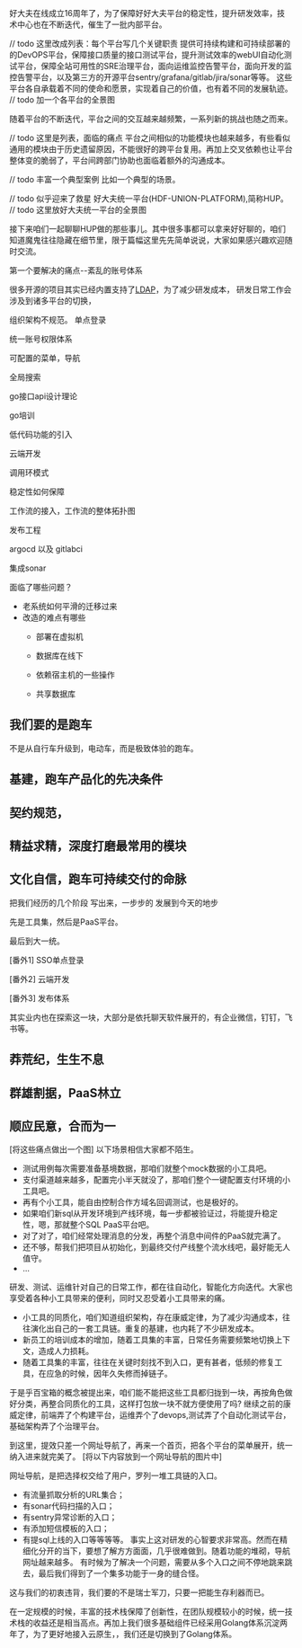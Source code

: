 

好大夫在线成立16周年了，为了保障好好大夫平台的稳定性，提升研发效率，技术中心也在不断迭代，催生了一批内部平台。

// todo 这里改成列表：每个平台写几个关键职责
提供可持续构建和可持续部署的的DevOPS平台，保障接口质量的接口测试平台，提升测试效率的webUI自动化测试平台，保障全站可用性的SRE治理平台，面向运维监控告警平台，面向开发的监控告警平台，以及第三方的开源平台sentry/grafana/gitlab/jira/sonar等等。
这些平台各自承载着不同的使命和愿景，实现着自己的价值，也有着不同的发展轨迹。
// todo 加一个各平台的全景图

随着平台的不断迭代，平台之间的交互越来越频繁，一系列新的挑战也随之而来。

// todo 这里是列表，面临的痛点
平台之间相似的功能模块也越来越多，有些看似通用的模块由于历史遗留原因，不能很好的跨平台复用。再加上交叉依赖也让平台整体变的脆弱了，平台间跨部门协助也面临着额外的沟通成本。

// todo 丰富一个典型案例
比如一个典型的场景。

// todo 似乎迎来了救星
好大夫统一平台(HDF-UNION-PLATFORM),简称HUP。
// todo 这里放好大夫统一平台的全景图

接下来咱们一起聊聊HUP做的那些事儿。其中很多事都可以拿来好好聊的，咱们知道魔鬼往往隐藏在细节里，限于篇幅这里先先简单说说，大家如果感兴趣欢迎随时交流。

第一个要解决的痛点--紊乱的账号体系

很多开源的项目其实已经内置支持了[LDAP](../todo)，为了减少研发成本，
研发日常工作会涉及到诸多平台的切换，

组织架构不规范。
单点登录

统一账号权限体系

可配置的菜单，导航

全局搜索

go接口api设计理论

go培训

低代码功能的引入

云端开发

调用环模式

稳定性如何保障

工作流的接入，工作流的整体拓扑图

发布工程

argocd 以及 gitlabci

集成sonar

面临了哪些问题？
- 老系统如何平滑的迁移过来
- 改造的难点有哪些
  - 部署在虚拟机
  - 数据库在线下
  - 依赖宿主机的一些操作

  - 共享数据库
  
## 我们要的是跑车
不是从自行车升级到，电动车，而是极致体验的跑车。


## 基建，跑车产品化的先决条件

## 契约规范，

## 精益求精，深度打磨最常用的模块

## 文化自信，跑车可持续交付的命脉




把我们经历的几个阶段  写出来，一步步的 发展到今天的地步


先是工具集，然后是PaaS平台。

最后到大一统。


[番外1]
SSO单点登录

[番外2]
云端开发

[番外3]
发布体系

其实业内也在探索这一块，大部分是依托聊天软件展开的，有企业微信，钉钉，飞书等。



## 莽荒纪，生生不息

## 群雄割据，PaaS林立

## 顺应民意，合而为一
<!-- ## 离谱，居然差一个网址导航？ -->
[将这些痛点做出一个图]
以下场景相信大家都不陌生。
- 测试用例每次需要准备基境数据，那咱们就整个mock数据的小工具吧。
- 支付渠道越来越多，配置完小半天就没了，那咱们整个一键配置支付环境的小工具吧。
- 再有个小工具，能自由控制合作方域名回调测试，也是极好的。
- 如果咱们新sql从开发环境到产线环境，每一步都被验证过，将能提升稳定性，嗯，那就整个SQL PaaS平台吧。
- 对了对了，咱们经常处理消息的分发，再整个消息中间件的PaaS就完满了。
- 还不够，帮我们把项目从初始化，到最终交付产线整个流水线吧，最好能无人值守。
- ...

研发、测试、运维针对自己的日常工作，都在往自动化，智能化方向迭代。大家也享受着各种小工具带来的便利，同时又忍受着小工具带来的痛。
- 小工具的同质化，咱们知道组织架构，存在康威定律，为了减少沟通成本，往往演化出自己的一套工具链。重复的基建，也内耗了不少研发成本。
- 新员工的培训成本的增加，随着工具集的丰富，日常任务需要频繁地切换上下文，造成人力损耗。
- 随着工具集的丰富，往往在关键时刻找不到入口，更有甚者，低频的修复工具，在应急的时候，因年久失修而掉链子。

于是乎百宝箱的概念被提出来，咱们能不能把这些工具都归拢到一块，再按角色做好分类，再整合同质化的工具，这样打包放一块不就方便使用了吗?
继续之前的康威定律，前端弄了个构建平台，运维弄个了devops,测试弄了个自动化测试平台，基础架构弄了个治理平台。

到这里，提效只差一个网址导航了，再来一个首页，把各个平台的菜单展开，统一纳入进来就完美了。
[将以下内容放到一个网址导航的图片中]

网址导航，是把选择权交给了用户，罗列一堆工具链的入口。
- 有流量抓取分析的URL集合；
- 有sonar代码扫描的入口；
- 有sentry异常诊断的入口；
- 有添加短信模板的入口；
- 有提sql上线的入口等等等等。
事实上这对研发的心智要求非常高。然而在精细化分开的当下，要想了解方方面面，几乎很难做到。随着功能的堆砌，导航网址越来越多。
有时候为了解决一个问题，需要从多个入口之间不停地跳来跳去，最后我们得到了一个集多功能于一身的缝合怪。

这与我们的初衷违背，我们要的不是瑞士军刀，只要一把能生存利器而已。


在一定规模的时候，丰富的技术栈保障了创新性，在团队规模较小的时候，统一技术栈的收益还是相当高点。再加上我们很多基础组件已经采用Golang体系沉淀两年了，为了更好地接入云原生，，我们还是切换到了Golang体系。

